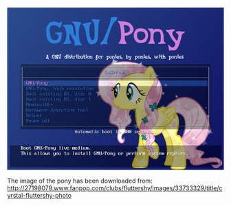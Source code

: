 ![Preview](https://github.com/GNU-Pony/artwork/blob/master/SYSLINUX/vesamenu/4:3/fluttershy+crystal/preview.png)

The image of the pony has been downloaded from:
    http://27198079.www.fanpop.com/clubs/fluttershy/images/33733329/title/cyrstal-fluttershy-photo
